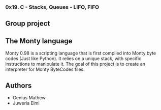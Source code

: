 ### 0x19. C - Stacks, Queues - LIFO, FIFO
## Group project

## The Monty language

Monty 0.98 is a scripting language that is first compiled into Monty byte codes (Just like Python). It relies on a unique stack, with specific instructions to manipulate it. The goal of this project is to create an interpreter for Monty ByteCodes files.

## Authors

* Genius Mathew
* Juweria Elmi

